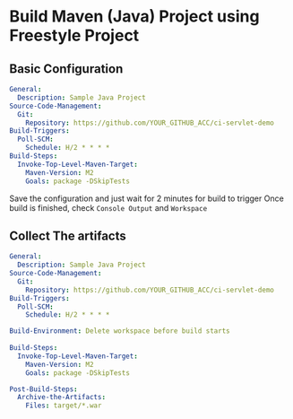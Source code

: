 # Build Maven (Java) Project using Freestyle Project

## Basic Configuration

```yaml
General:
  Description: Sample Java Project
Source-Code-Management:
  Git:
    Repository: https://github.com/YOUR_GITHUB_ACC/ci-servlet-demo
Build-Triggers:
  Poll-SCM:
    Schedule: H/2 * * * *
Build-Steps:
  Invoke-Top-Level-Maven-Target:
    Maven-Version: M2
    Goals: package -DSkipTests
```
Save the configuration and just wait for 2 minutes for build to trigger
Once build is finished, check `Console Output` and `Workspace`

## Collect The artifacts

```yaml
General:
  Description: Sample Java Project
Source-Code-Management:
  Git:
    Repository: https://github.com/YOUR_GITHUB_ACC/ci-servlet-demo
Build-Triggers:
  Poll-SCM:
    Schedule: H/2 * * * *

Build-Environment: Delete workspace before build starts
  
Build-Steps:
  Invoke-Top-Level-Maven-Target:
    Maven-Version: M2
    Goals: package -DSkipTests

Post-Build-Steps:
  Archive-the-Artifacts:
    Files: target/*.war
```
